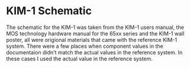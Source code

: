 # KIM-1 Schematic

The schematic for the KIM-1 was taken from the KIM-1 users manual, the MOS technology hardware manual for the 65xx series and the KIM-1 wall poster, all were origional materials that came with the reference KIM-1 system. There were a few places when component values in the documentaion didn't match the actual values in the reference system. In these cases I used the actual value in the reference system.



